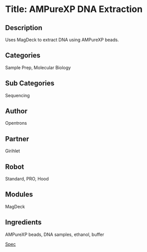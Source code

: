# Title: AMPureXP DNA Extraction

## Description
Uses MagDeck to extract DNA using AMPureXP beads.

## Categories
Sample Prep, Molecular Biology

## Sub Categories
Sequencing

## Author
Opentrons

## Partner
Girihlet

## Robot
Standard, PRO, Hood

## Modules
MagDeck

## Ingredients
AMPureXP beads, DNA samples, ethanol, buffer

[Spec](https://docs.google.com/document/d/1dq0XLRxoC7R5F8cV4ddQsidbXYMRVLTaNYUC-J7w-EA/edit)